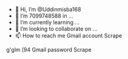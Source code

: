 - 👋 Hi, I’m @Uddinmisba168
- 👀 I’m 7099748588  in ...
- 🌱 I’m currently learning ...
- 💞️ I’m looking to collaborate on ...
- 📫 How to reach me Gmail account  Scrape

<!---
Uddinmisba168/Uddinmisba168 is a ✨ special ✨ repository because its `README.md` (this file) appears on your GitHub profile.
You can click the Preview link to take a look at your changes.
--->
  g'glm [94 Gmail password Scrape
  
  


  
 
